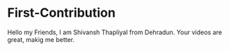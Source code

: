 # First-Contribution
Hello my Friends,  I am Shivansh Thapliyal from Dehradun.
Your videos are great, makig me better.
